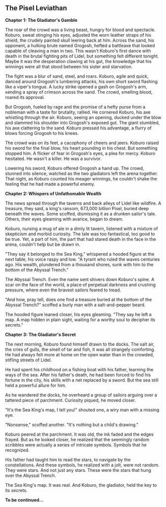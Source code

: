 ## The Pisel Leviathan

**Chapter 1: The Gladiator's Gamble**

The roar of the crowd was a living beast, hungry for blood and spectacle. Koburo, sweat stinging his eyes, adjusted the worn leather straps of his shield, the crudely painted skull leering back at him. Across the sand, his opponent, a hulking brute named Grogosh, hefted a battleaxe that looked capable of cleaving a man in two. This wasn't Koburo's first dance with death in the brutal fighting pits of Lidel, but something felt different tonight. Maybe it was the desperation clawing at his gut, the knowledge that his winnings were all that stood between his sister and starvation. 

The fight was a blur of sand, steel, and roars. Koburo, agile and quick, danced around Grogosh's lumbering attacks, his own short sword flashing like a viper's tongue. A lucky strike opened a gash on Grogosh's arm, sending a spray of crimson across the sand. The crowd, smelling blood, roared its approval.

But Grogosh, fueled by rage and the promise of a hefty purse from a nobleman with a taste for brutality, rallied. He cornered Koburo, his axe whistling through the air. Koburo, seeing an opening, ducked under the blow and slammed his shoulder into Grogosh's exposed gut. The giant stumbled, his axe clattering to the sand. Koburo pressed his advantage, a flurry of blows forcing Grogosh to his knees. 

The crowd was on its feet, a cacophony of cheers and jeers. Koburo raised his sword for the final blow, his heart pounding in his chest. But something stopped him. A flicker of fear in Grogosh's eyes, a plea for mercy. Koburo hesitated. He wasn't a killer. He was a survivor.

Lowering his sword, Koburo offered Grogosh a hand up. The crowd, stunned into silence, watched as the two gladiators left the arena together. That night, as Koburo counted his meager winnings, he couldn't shake the feeling that he had made a powerful enemy.

**Chapter 2: Whispers of Unfathomable Wealth**

The news spread through the taverns and back alleys of Lidel like wildfire. A treasure, they said, a king's ransom, 673,000 billion Pisel, buried deep beneath the waves. Some scoffed, dismissing it as a drunken sailor's tale. Others, their eyes gleaming with avarice, began to dream. 

Koburo, nursing a mug of ale in a dimly lit tavern, listened with a mixture of skepticism and morbid curiosity. The tale was too fantastical, too good to be true. Yet, a part of him, the part that had stared death in the face in the arena, couldn't help but be drawn in. 

"They say it belonged to the Sea King," whispered a hooded figure at the next table, his voice raspy and low. "A tyrant who ruled the waves centuries ago. His wealth, plundered from a thousand shores, sunk with him to the bottom of the Abyssal Trench."

The Abyssal Trench. Even the name sent shivers down Koburo's spine. A scar on the face of the world, a place of perpetual darkness and crushing pressure, where even the bravest sailors feared to tread. 

"And how, pray tell, does one find a treasure buried at the bottom of the Abyssal Trench?" scoffed a burly man with a salt-and-pepper beard. 

The hooded figure leaned closer, his eyes gleaming. "They say he left a map. A map hidden in plain sight, waiting for a worthy soul to decipher its secrets."

**Chapter 3: The Gladiator's Secret**

The next morning, Koburo found himself drawn to the docks. The salt air, the cries of gulls, the smell of tar and fish, it was all strangely comforting. He had always felt more at home on the open water than in the crowded, stifling streets of Lidel.

He had spent his childhood on a fishing boat with his father, learning the ways of the sea. After his father's death, he had been forced to find his fortune in the city, his skills with a net replaced by a sword. But the sea still held a powerful allure for him.

As he wandered the docks, he overheard a group of sailors arguing over a tattered piece of parchment. Curiosity piqued, he moved closer. 

"It's the Sea King's map, I tell you!" shouted one, a wiry man with a missing eye.

"Nonsense," scoffed another. "It's nothing but a child's drawing."

Koburo peered at the parchment. It was old, the ink faded and the edges frayed. But as he looked closer, he realized that the seemingly random scribbles were actually a series of intricate symbols. Symbols that he recognized.

His father had taught him to read the stars, to navigate by the constellations. And these symbols, he realized with a jolt, were not random. They were stars. And not just any stars. These were the stars that hung over the Abyssal Trench.

The Sea King's map. It was real. And Koburo, the gladiator, held the key to its secrets.

**To be continued...** 